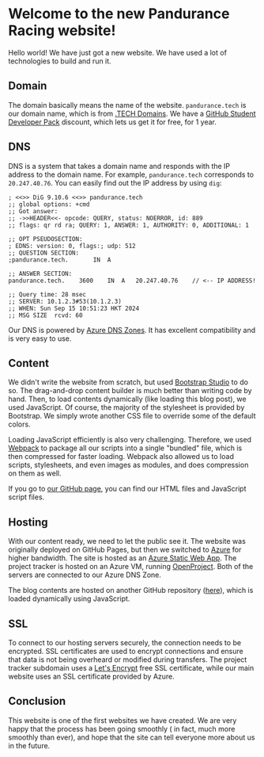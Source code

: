 # Welcome to the new Pandurance Racing website!

Hello world! We have just got a new website. We have used a lot of technologies to build and run it.

## Domain

The domain basically means the name of the website. `pandurance.tech` is our domain name, which is from [.TECH Domains](https://get.tech).
We have a [GitHub Student Developer Pack](https://education.github.com/pack) discount, which lets us get it for free, for 1 year.

## DNS

DNS is a system that takes a domain name and responds with the IP address to the domain name. For example, `pandurance.tech`
corresponds to `20.247.40.76`. You can easily find out the IP address by using `dig`:

```plaintext
; <<>> DiG 9.10.6 <<>> pandurance.tech
;; global options: +cmd
;; Got answer:
;; ->>HEADER<<- opcode: QUERY, status: NOERROR, id: 889
;; flags: qr rd ra; QUERY: 1, ANSWER: 1, AUTHORITY: 0, ADDITIONAL: 1

;; OPT PSEUDOSECTION:
; EDNS: version: 0, flags:; udp: 512
;; QUESTION SECTION:
;pandurance.tech.       IN  A

;; ANSWER SECTION:
pandurance.tech.    3600    IN  A   20.247.40.76    // <-- IP ADDRESS!

;; Query time: 28 msec
;; SERVER: 10.1.2.3#53(10.1.2.3)
;; WHEN: Sun Sep 15 10:51:23 HKT 2024
;; MSG SIZE  rcvd: 60
```

Our DNS is powered by [Azure DNS Zones](https://learn.microsoft.com/en-us/azure/dns/dns-zones-records). It has excellent compatibility and is very easy to use.

## Content

We didn't write the website from scratch, but used [Bootstrap Studio](https://bootstrapstudio.io) to do so. The drag-and-drop content builder
is much better than writing code by hand. Then, to load contents dynamically (like loading this blog post), we used
JavaScript. Of course, the majority of the stylesheet is provided by Bootstrap. We simply wrote another CSS file to
override some of the default colors.

Loading JavaScript efficiently is also very challenging. Therefore, we used [Webpack](https://webpack.js.org) to package all our scripts
into a single "bundled" file, which is then compressed for faster loading. Webpack also allowed us to load scripts, stylesheets,
and even images as modules, and does compression on them as well.

If you go to [our GitHub page](https://github.com/zcg-coder/pandurance-web), you can find our HTML files and JavaScript script files.

## Hosting

With our content ready, we need to let the public see it. The website was originally deployed on GitHub Pages, but then
we switched to [Azure](https://azure.com) for higher bandwidth. The site is hosted as an [Azure Static Web App](https://azure.microsoft.com/en-us/products/app-service/static). The project
tracker is hosted on an Azure VM, running [OpenProject](https://www.openproject.org). Both of the servers are connected to our Azure DNS Zone.

The blog contents are hosted on another GitHub repository ([here](https://github.com/zcg-coder/pandurance-blogs)), which is loaded dynamically using JavaScript.

## SSL

To connect to our hosting servers securely, the connection needs to be encrypted. SSL certificates are used to encrypt
connections and ensure that data is not being overheard or modified during transfers. The project tracker subdomain uses
a [Let's Encrypt](https://letsencrypt.org) free SSL certificate, while our main website uses an SSL certificate provided by Azure.

## Conclusion

This website is one of the first websites we have created. We are very happy that the process has been going smoothly (
in fact, much more smoothly than ever), and hope that the site can tell everyone more about us in the future.
